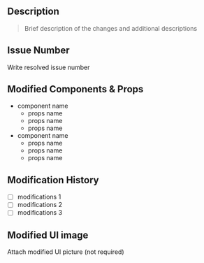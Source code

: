 ## Description 
> Brief description of the changes and additional descriptions
## Issue Number
Write resolved issue number

## Modified Components & Props
- component name
  - props name
  - props name
  - props name
- component name
  - props name
  - props name
  - props name

## Modification History
- [ ] modifications 1
- [ ] modifications 2
- [ ] modifications 3

## Modified UI image
Attach modified UI picture (not required)
